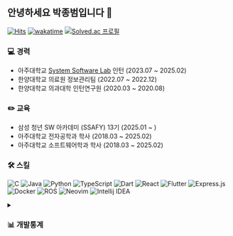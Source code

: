 ## 안녕하세요 박종범입니다 👋

[![Hits](https://hits.seeyoufarm.com/api/count/incr/badge.svg?url=https%3A%2F%2Fgithub.com%2Fparkjbdev&count_bg=%2379C83D&title_bg=%23555555&icon=github.svg&icon_color=%23E7E7E7&title=hits&edge_flat=false)](https://hits.seeyoufarm.com)
[![wakatime](https://wakatime.com/badge/user/6f2f57ae-ce04-4c16-80e7-660166fb783d.svg)](https://wakatime.com/@6f2f57ae-ce04-4c16-80e7-660166fb783d)
[![Solved.ac
프로필](http://mazassumnida.wtf/api/mini/generate_badge?boj=parkjbdev)](https://solved.ac/parkjbdev)

### 💻 경력
- 아주대학교 [System Software Lab](https://sslab.ajou.ac.kr/) 인턴 (2023.07 ~ 2025.02)
- 한양대학교 의료원 정보관리팀 (2022.07 ~ 2022.12)
- 한양대학교 의과대학 인턴연구원 (2020.03 ~ 2020.08)

### ✏️ 교육
- 삼성 청년 SW 아카데미 (SSAFY) 13기 (2025.01 ~ )
- 아주대학교 전자공학과 학사 (2018.03 ~ 2025.02)
- 아주대학교 소프트웨어학과 학사 (2018.03 ~ 2025.02)

### 🛠️ 스킬

![C](https://img.shields.io/badge/C-00599C?style=flat-square&logo=c&logoColor=white)
![Java](https://img.shields.io/badge/Java-ED8B00?style=flat-square&logo=openjdk&logoColor=white)
![Python](https://img.shields.io/badge/Python-3670A0?style=flat-square&logo=python&logoColor=ffdd54)
![TypeScript](https://img.shields.io/badge/TypeScript-007ACC?style=flat-square&logo=typescript&logoColor=white)
![Dart](https://img.shields.io/badge/Dart-0175C2?style=flat-square&logo=dart&logoColor=white)
![React](https://img.shields.io/badge/React-20232a?style=flat-square&logo=react&logoColor=%2361DAFB)
![Flutter](https://img.shields.io/badge/Flutter-02569B?style=flat-square&logo=flutter&logoColor=white)
![Express.js](https://img.shields.io/badge/express.js-404d59?style=flat-square&logo=express&logoColor=%2361DAFB)
![Docker](https://img.shields.io/badge/Docker-2496ed?style=flat-square&logo=Docker&logoColor=%2361DAFB)
![ROS](https://img.shields.io/badge/ROS-22314E?style=flat-square&logo=ROS&logoColor=white)
![Neovim](https://img.shields.io/badge/neovim-57A143?style=flat-square&logo=Neovim&logoColor=white)
![Intellij IDEA](https://img.shields.io/badge/IntelliJ%20IDEA-000000?style=flat-square&logo=IntelliJ%20IDEA&logoColor=white)

<details>
  <summary><h3>📊 개발통계</h3></summary>
  <!--
  <img src="https://wakatime.com/share/@parkjbdev/27cfaaee-6ea0-48a4-ab4a-e8649ada0e11.svg" width="650px" />
  <img src="https://wakatime.com/share/@parkjbdev/6e7d7fbb-1339-4a7a-b872-ad94369a0655.svg" width="650px" />
  <img src="https://wakatime.com/share/@parkjbdev/129151e9-fc1e-4e65-bb66-b2283c602260.svg" width="650px" />
  -->
  
  <!--START_SECTION:waka-->
**🐱 저의 GitHub 정보에요.** 

> 📦 GitHub의 522.7 kB만큼의 저장소를 사용하고 있어요. 
 > 
> 💼 구직중이에요.
 > 
> 📜 34개의 Public Repository를 만들었어요. 
 > 
> 🔑 9개의 Private Repository를 만들었어요. 
 > 
**저는 저녁형 인간이에요. 🦉** 

```text
🌞 아침                     438 commits         ███░░░░░░░░░░░░░░░░░░░░░░   10.80 % 
🌆 낮　                     1371 commits        ████████░░░░░░░░░░░░░░░░░   33.82 % 
🌃 저녁                     1165 commits        ███████░░░░░░░░░░░░░░░░░░   28.74 % 
🌙 밤　                     1080 commits        ███████░░░░░░░░░░░░░░░░░░   26.64 % 
```


📊 **저는 이번주를 이렇게 시간을 보냈어요.** 

```text
🕑︎ Timezone: Asia/Seoul

💬 프로그래밍 언어들: 
Java                     4 hrs 34 mins       ████████░░░░░░░░░░░░░░░░░   30.49 % 
Markdown                 2 hrs 5 mins        ███░░░░░░░░░░░░░░░░░░░░░░   13.90 % 
Other                    1 hr 56 mins        ███░░░░░░░░░░░░░░░░░░░░░░   12.98 % 
Python                   1 hr 22 mins        ██░░░░░░░░░░░░░░░░░░░░░░░   09.20 % 
JavaScript               1 hr 22 mins        ██░░░░░░░░░░░░░░░░░░░░░░░   09.14 % 

🔥 에디터들: 
Neovim                   9 hrs 14 mins       ███████████████░░░░░░░░░░   61.65 % 
VS Code                  2 hrs 32 mins       ████░░░░░░░░░░░░░░░░░░░░░   16.96 % 
Obsidian                 2 hrs 4 mins        ███░░░░░░░░░░░░░░░░░░░░░░   13.87 % 
Unknown Editor           1 hr 7 mins         ██░░░░░░░░░░░░░░░░░░░░░░░   07.53 % 

🐱‍💻 프로젝트들: 
Unknown Project          6 hrs 24 mins       ███████████░░░░░░░░░░░░░░   42.70 % 
SWEA SSAFY B형특강          2 hrs 32 mins       ████░░░░░░░░░░░░░░░░░░░░░   16.96 % 
SSAFY-CodeBattle-B       2 hrs 27 mins       ████░░░░░░░░░░░░░░░░░░░░░   16.39 % 
front_ws_04_3            1 hr 13 mins        ██░░░░░░░░░░░░░░░░░░░░░░░   08.16 % 
front_ws_04_2            54 mins             ██░░░░░░░░░░░░░░░░░░░░░░░   06.06 % 

💻 운영 체제들: 
WSL                      10 hrs 22 mins      █████████████████░░░░░░░░   69.17 % 
Mac                      3 hrs 10 mins       █████░░░░░░░░░░░░░░░░░░░░   21.23 % 
Windows                  1 hr 26 mins        ██░░░░░░░░░░░░░░░░░░░░░░░   09.59 % 
```

**저는 주로 TypeScript 언어를 사용해요.** 

```text
TypeScript               7 repos             █████░░░░░░░░░░░░░░░░░░░░   20.59 % 
Java                     4 repos             ███░░░░░░░░░░░░░░░░░░░░░░   11.76 % 
Python                   4 repos             ███░░░░░░░░░░░░░░░░░░░░░░   11.76 % 
JavaScript               3 repos             ██░░░░░░░░░░░░░░░░░░░░░░░   08.82 % 
C++                      2 repos             █░░░░░░░░░░░░░░░░░░░░░░░░   05.88 % 
```



**타임라인**

![Lines of Code chart](https://raw.githubusercontent.com/parkjbdev/parkjbdev/main/assets/bar_graph.png)


 Last Updated on 23/02/2025 15:16:45 UTC
<!--END_SECTION:waka-->

<img src="https://github-readme-activity-graph.vercel.app/graph?username=parkjbdev&theme=github-compact&color=FFFFFF&hide_border=true&days=35&bg_color=010409&radius=8"/>

</details>


<!--
<hr/>

**Server Powered by**

![Debian](https://img.shields.io/badge/Debian-A81D33?style=flat-square&logo=Debian&logoColor=white)
![Nginx](https://img.shields.io/badge/nginx-009639?style=flat-square&logo=nginx&logoColor=white)
![PM2](https://img.shields.io/badge/PM2-2b037a?style=flat-square&logo=PM2&logoColor=white)
![Route53](https://img.shields.io/badge/Route53-8c4fff?style=flat-square&logo=Amazon%20Route%2053&logoColor=white)
![Lenovo](https://img.shields.io/badge/Lenovo-e2231a?style=flat-square&logo=Lenovo&logoColor=white)
-->

<!-- ![Rust](https://img.shields.io/badge/Rust-000000?style=flat-square&logo=rust&logoColor=white)
![NextJS](https://img.shields.io/badge/Next.js-000000?style=flat-square&logo=Next.js&logoColor=white)
![Mongoose](https://img.shields.io/badge/Mongoose-880000?style=flat-square&logo=mongoose&logoColor=white)
![MicrosoftSQLServer](https://img.shields.io/badge/MSSQL-CC2927?style=flat-square&logo=microsoft%20sql%20server&logoColor=white)
![MySQL](https://img.shields.io/badge/MySQL-4479A1?style=flat-square&logo=mysql&logoColor=white)
![SQLite](https://img.shields.io/badge/SQLite-003B57?style=flat-square&logo=SQLite&logoColor=white)
![PostgreSQL](https://img.shields.io/badge/PostgreSQL-4479A1?style=flat-square&logo=PostgreSQL&logoColor=white) -->

